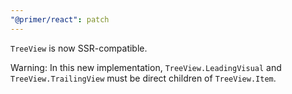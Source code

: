 ```yaml
---
"@primer/react": patch
---
```


`TreeView` is now SSR-compatible. 

Warning: In this new implementation, `TreeView.LeadingVisual` and `TreeView.TrailingView` must be direct children of `TreeView.Item`.
